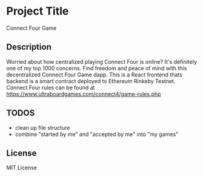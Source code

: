 # Project Title

Connect Four Game

## Description

Worried about how centralized playing Connect Four is online? It's definitely one of my top 1000 concerns. Find freedom and peace of mind with this decentralized Connect Four Game dapp. This is a React frontend thats backend is a smart contract deployed to Ethereum Rinkeby Testnet. 
Connect Four rules can be found at https://www.ultraboardgames.com/connect4/game-rules.php

## TODOS

- clean up file structure
- combine "started by me" and "accepted by me" into "my games"

## License

MIT License
